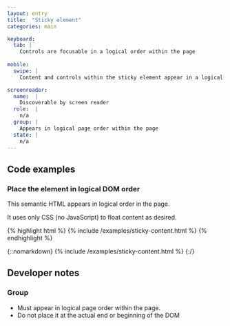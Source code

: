 ```yaml
---
layout: entry
title:  "Sticky element"
categories: main

keyboard:
  tab: |
    Controls are focusable in a logical order within the page
      
mobile:
  swipe: |
    Content and controls within the sticky element appear in a logical order within the page

screenreader:
  name:  |
    Discoverable by screen reader
  role:  |
    n/a
  group: |
    Appears in logical page order within the page
  state: |
    n/a
---
```


## Code examples

### Place the element in logical DOM order

This semantic HTML appears in logical order in the page. 

It uses only CSS (no JavaScript) to float content as desired.

{% highlight html %}
{% include /examples/sticky-content.html %}
{% endhighlight %}

{::nomarkdown}
<example>
{% include /examples/sticky-content.html %}
</example>
{:/}

## Developer notes

### Group

- Must appear in logical page order within the page.
- Do not place it at the actual end or beginning of the DOM


